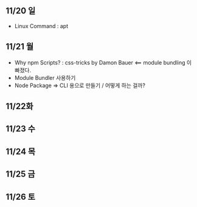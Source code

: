 ## 11/20 일
- Linux Command : apt

## 11/21 월
- Why npm Scripts? : css-tricks by Damon Bauer 
       <== module bundling 이 빠졌다.
- Module Bundler 사용하기
- Node Package => CLI 용으로 만들기 / 어떻게 하는 걸까?
## 11/22화

## 11/23 수


## 11/24 목


## 11/25 금

 
## 11/26 토

